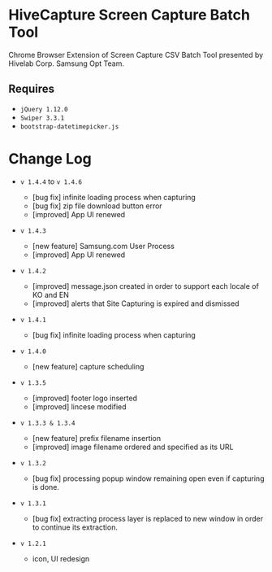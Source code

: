 HiveCapture Screen Capture Batch Tool
=========
Chrome Browser Extension of Screen Capture CSV Batch Tool presented by Hivelab Corp. Samsung Opt Team.


Requires
------------------
 * `jQuery 1.12.0`
 * `Swiper 3.3.1`
 * `bootstrap-datetimepicker.js`


Change Log
=====
 * `v 1.4.4` to `v 1.4.6`
	 * [bug fix] infinite loading process when capturing 
	 * [bug fix] zip file download button error
	 * [improved] App UI renewed



 * `v 1.4.3`
	 * [new feature] Samsung.com User Process
	 * [improved] App UI renewed


 * `v 1.4.2`
	 * [improved] message.json created in order to support each locale of KO and EN
	 * [improved] alerts that Site Capturing is expired and dismissed


 * `v 1.4.1`
	 * [bug fix] infinite loading process when capturing 


 * `v 1.4.0`
	 * [new feature] capture scheduling 
	 

 * `v 1.3.5`
	 * [improved] footer logo inserted
	 * [improved] lincese modified
	 

 * `v 1.3.3 & 1.3.4`
	 * [new feature] prefix filename insertion
	 * [improved] image filename ordered and specified as its URL
	 
 * `v 1.3.2`
	 * [bug fix] processing popup window remaining open even if capturing is done.
	 
 * `v 1.3.1`
	 * [bug fix] extracting process layer is replaced to new window in order to continue its extraction.
	 
* `v 1.2.1`
	* icon, UI redesign

